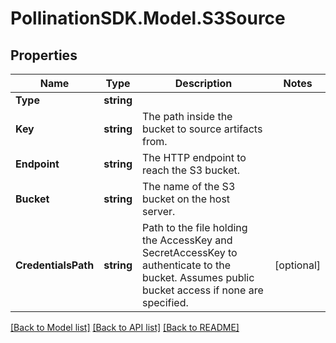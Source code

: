 
# PollinationSDK.Model.S3Source

## Properties

Name | Type | Description | Notes
------------ | ------------- | ------------- | -------------
**Type** | **string** |  | 
**Key** | **string** | The path inside the bucket to source artifacts from. | 
**Endpoint** | **string** | The HTTP endpoint to reach the S3 bucket. | 
**Bucket** | **string** | The name of the S3 bucket on the host server. | 
**CredentialsPath** | **string** | Path to the file holding the AccessKey and SecretAccessKey to authenticate to the bucket. Assumes public bucket access if none are specified. | [optional] 

[[Back to Model list]](../README.md#documentation-for-models)
[[Back to API list]](../README.md#documentation-for-api-endpoints)
[[Back to README]](../README.md)

